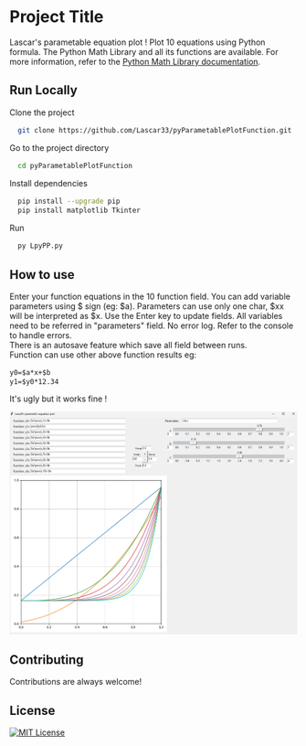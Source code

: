 
# Project Title  
Lascar's parametable equation plot !
Plot 10 equations using Python formula. The Python Math Library and all its functions are available. For more information, refer to the [Python Math Library documentation](https://docs.python.org/3/library/math.html). 


## Run Locally  

Clone the project  

~~~bash  
  git clone https://github.com/Lascar33/pyParametablePlotFunction.git
~~~

Go to the project directory  

~~~bash  
  cd pyParametablePlotFunction
~~~

Install dependencies  

~~~bash  
  pip install --upgrade pip
  pip install matplotlib Tkinter
~~~

Run

~~~bash  
  py LpyPP.py
~~~

## How to use

Enter your function equations in the 10 function field. You can add variable parameters using $ sign (eg: $a). Parameters can use only one char, $xx will be interpreted as $x.
Use the Enter key to update fields. All variables need to be referred in "parameters" field. No error log. Refer to the console to handle errors.  
There is an autosave feature which save all field between runs.  
Function can use other above function results eg:
~~~
y0=$a*x+$b
y1=$y0*12.34
~~~

It's ugly but it works fine !

![Screenshot](./screen.png)

## Contributing  

Contributions are always welcome!   

## License  

[![MIT License](https://img.shields.io/badge/License-MIT-green.svg)](https://choosealicense.com/licenses/mit/)  
